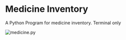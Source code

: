 # Medicine Inventory
A Python Program for medicine inventory. Terminal only

![medicine.py](https://imgur.com/CaXPUD2.png)

